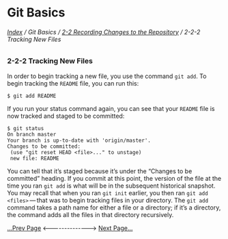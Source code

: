 Git Basics
==
###### [Index](../index.md) / Git Basics / [2-2 Recording Changes to the Repository](2-2-0.md) / 2-2-2 Tracking New Files

### 2-2-2 Tracking New Files

In order to begin tracking a new file, you use the command `git add`. To begin tracking the `README` file, you can run this:

```
$ git add README
```

If you run your status command again, you can see that your `README` file is now tracked and staged to be committed:

```
$ git status
On branch master
Your branch is up-to-date with 'origin/master'.
Changes to be committed:
 (use "git reset HEAD <file>..." to unstage)
 new file: README
```

You can tell that it’s staged because it’s under the “Changes to be committed” heading. If you commit at this point, the version of the file at the time you ran `git add` is what will be in the subsequent historical snapshot. You may recall that when you ran `git init` earlier, you then ran `git add <files>` — that was to begin tracking files in your directory. The `git add` command takes a path name for either a file or a directory; if it’s a directory, the command adds all the files in that directory recursively.



[...Prev Page](2-2-1.md) <--------------> [Next Page...](2-2-3.md)